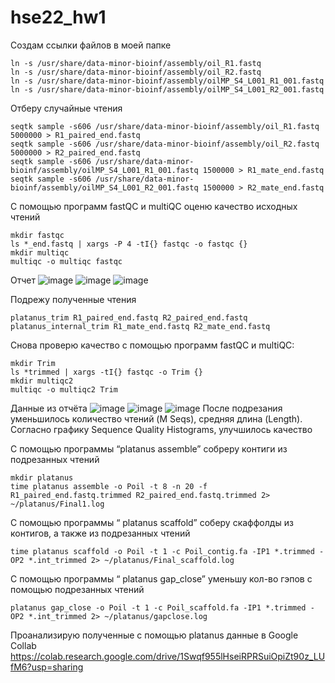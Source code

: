 # hse22_hw1
Создам ссылки файлов в моей папке
```
ln -s /usr/share/data-minor-bioinf/assembly/oil_R1.fastq  
ln -s /usr/share/data-minor-bioinf/assembly/oil_R2.fastq  
ln -s /usr/share/data-minor-bioinf/assembly/oilMP_S4_L001_R1_001.fastq  
ln -s /usr/share/data-minor-bioinf/assembly/oilMP_S4_L001_R2_001.fastq  
```
Отберу случайные чтения
```
seqtk sample -s606 /usr/share/data-minor-bioinf/assembly/oil_R1.fastq 5000000 > R1_paired_end.fastq  
seqtk sample -s606 /usr/share/data-minor-bioinf/assembly/oil_R2.fastq 5000000 > R2_paired_end.fastq  
seqtk sample -s606 /usr/share/data-minor-bioinf/assembly/oilMP_S4_L001_R1_001.fastq 1500000 > R1_mate_end.fastq   
seqtk sample -s606 /usr/share/data-minor-bioinf/assembly/oilMP_S4_L001_R2_001.fastq 1500000 > R2_mate_end.fastq   
```
С помощью программ fastQC и multiQC оценю качество исходных чтений
```
mkdir fastqc      
ls *_end.fastq | xargs -P 4 -tI{} fastqc -o fastqc {}  
mkdir multiqc      
multiqc -o multiqc fastqc
```
Отчет
![image](https://user-images.githubusercontent.com/114064027/193250715-c84dff96-19e6-40a5-b088-6195f6ed021e.png)
![image](https://user-images.githubusercontent.com/114064027/193250894-e50a027c-d528-4e9f-abe6-6a5c06d715ea.png)
![image](https://user-images.githubusercontent.com/114064027/193250981-226eb64f-2f73-4b3a-8485-a948d05ffa22.png)

Подрежу полученные чтения
```
platanus_trim R1_paired_end.fastq R2_paired_end.fastq
platanus_internal_trim R1_mate_end.fastq R2_mate_end.fastq
```
Снова проверю качество с помощью программ fastQC и multiQC:
```
mkdir Trim
ls *trimmed | xargs -tI{} fastqc -o Trim {}
mkdir multiqc2  
multiqc -o multiqc2 Trim 
```
Данные из отчёта
![image](https://user-images.githubusercontent.com/114064027/193251244-87bf7d02-a5b7-4731-bab7-684592eb2e8f.png)
![image](https://user-images.githubusercontent.com/114064027/193251301-f776798d-c723-4077-8e2e-c6cd52f8c7fc.png)
![image](https://user-images.githubusercontent.com/114064027/193251363-8c1997f7-ea59-407d-9dbc-3cee7a6ab3d5.png)
После подрезания уменьшилось количество чтений (M Seqs), средняя длина (Length). Согласно графику Sequence Quality Histograms, улучшилось качество 

С помощью программы “platanus assemble” собреру контиги из подрезанных чтений
```
mkdir platanus
time platanus assemble -o Poil -t 8 -n 20 -f R1_paired_end.fastq.trimmed R2_paired_end.fastq.trimmed 2> ~/platanus/Final1.log
```
С помощью программы “ platanus scaffold” соберу скаффолды из контигов, а также из подрезанных чтений

```
time platanus scaffold -o Poil -t 1 -c Poil_contig.fa -IP1 *.trimmed -OP2 *.int_trimmed 2> ~/platanus/Final_scaffold.log
```
С помощью программы “ platanus gap_close” уменьшу кол-во гэпов с помощью подрезанных чтений
```
platanus gap_close -o Poil -t 1 -c Poil_scaffold.fa -IP1 *.trimmed -OP2 *.int_trimmed 2> ~/platanus/gapclose.log
```
Проанализирую полученные с помощью platanus данные в Google Collab
https://colab.research.google.com/drive/1Swqf955lHseiRPRSuiOpiZt90z_LUfM6?usp=sharing

